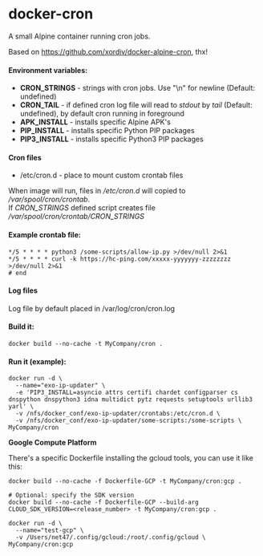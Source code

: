 # docker-cron
A small Alpine container running cron jobs.

Based on https://github.com/xordiv/docker-alpine-cron, thx!

#### Environment variables:

* **CRON_STRINGS** - strings with cron jobs. Use "\n" for newline (Default: undefined)   
* **CRON_TAIL** - if defined cron log file will read to *stdout* by *tail* (Default: undefined), by default cron running in foreground  
* **APK_INSTALL** - installs specific Alpine APK's
* **PIP_INSTALL** - installs specific Python PIP packages
* **PIP3_INSTALL** - installs specific Python3 PIP packages

#### Cron files
- /etc/cron.d - place to mount custom crontab files  

When image will run, files in */etc/cron.d* will copied to */var/spool/cron/crontab*.   
If *CRON_STRINGS* defined script creates file */var/spool/cron/crontab/CRON_STRINGS*  

#### Example crontab file:
```
*/5 * * * * python3 /some-scripts/allow-ip.py >/dev/null 2>&1
*/5 * * * * curl -k https://hc-ping.com/xxxxx-yyyyyyy-zzzzzzzz >/dev/null 2>&1
# end
```

#### Log files
Log file by default placed in /var/log/cron/cron.log 

#### Build it:
```
docker build --no-cache -t MyCompany/cron .
```

#### Run it (example):
```
docker run -d \
  --name="exo-ip-updater" \
  -e 'PIP3_INSTALL=asyncio attrs certifi chardet configparser cs dnspython dnspython3 idna multidict pytz requests setuptools urllib3 yarl' \
  -v /nfs/docker_conf/exo-ip-updater/crontabs:/etc/cron.d \
  -v /nfs/docker_conf/exo-ip-updater/some-scripts:/some-scripts \
MyCompany/cron
```

**Google Compute Platform**

There's a specific Dockerfile installing the gcloud tools, you can use it like this:
```
docker build --no-cache -f Dockerfile-GCP -t MyCompany/cron:gcp .

# Optional: specify the SDK version
docker build --no-cache -f Dockerfile-GCP --build-arg CLOUD_SDK_VERSION=<release_number> -t MyCompany/cron:gcp .
```
```
docker run -d \
  --name="test-gcp" \
  -v /Users/net47/.config/gcloud:/root/.config/gcloud \
MyCompany/cron:gcp
```
